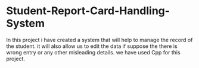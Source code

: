 # Student-Report-Card-Handling-System
In this project i have  created a system that will help to manage the record of the student.
it will also allow us to edit the data if suppose the there is wrong entry or any other misleading details.
we have used Cpp for this project.
